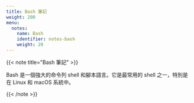 ```yaml
---
title: Bash 筆記
weight: 200
menu:
  notes:
    name: Bash
    identifier: notes-bash
    weight: 20
---
```


<!-- Bash Notes -->
{{< note title="Bash 筆記" >}}

Bash 是一個強大的命令列 shell 和腳本語言。它是最常用的 shell 之一，特別是在 Linux 和 macOS 系統中。

{{< /note >}}